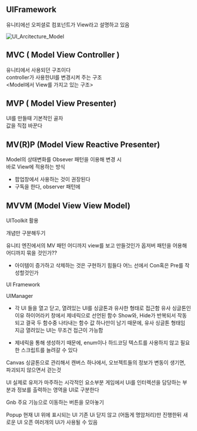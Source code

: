 ## UIFramework

유니티에선 오피셜로 컴포넌트가 View라고 설명하고 있음

![UI_Arcitecture_Model](https://github.com/user-attachments/assets/a5d8a1c2-2e36-47a8-9b93-2d779fcd8d4a)


## MVC ( Model View Controller )
유니티에서 사용되던 구조이다  
controller가 사용한UI를 변경시켜 주는 구조  
<Model에서 View를 가지고 있는 구조>  

## MVP ( Model View Presenter)
UI를 만들때 기본적인 골자  
값을 직접 바꾼다  

## MV(R)P (Model View Reactive Presenter)
Model의 상태변화를 Obsever 패턴을 이용해 변경 시  
바로 View에 적용하는 방식  
- 팝업창에서 사용하는 것이 권장된다  
- 구독을 한다, observer 패턴에 

## MVVM (Model View View Model)
UIToolkit 활용 


개념만 구분해두기

유니티 엔진에서의 MV 패턴
어디까지 view를 보고 만들것인가
옵저버 패턴을 어용해 어디까지 묶을 것인가?? <MVRP>
- 아이템이 증가하고 삭제하는 것은 구현하기 힘들다
어느 선에서 Con혹은 Pre를 작성할것인가

UI Framework

UIManager
- 각 UI 들을 열고 닫고, 열려있는 UI를 싱글톤과 유사한 형태로 접근함
  유사 싱글톤인 이유
  하이어라키 창에서 제네릭으로 선언된 함수
  Show와, Hide가 반복되서 작동되고 결국 두 함수중 나타내는
  함수 값 하나만이 남기 때문에, 유사 싱글톤 형태임
  지금 열려있는 UI는 무조건 접근이 가능함

- 제네릭을 통해 생성하기 때문에, enum이나 하드코딩 텍스트를 사용하지
  않고 필요한 스크립트를 늘려갈 수 있다

Canvas
 싱글톤으로 관리해서 캔버스 하나에서,
 오브젝트들의 정보가 변동이 생기면, 파괴되지 않으면서 걷는것

UI
 실제로 유저가 마주하는 시각적인 요소부분
 게임에서 Ui를 인터렉션을 담당하는 부분과 정보를 출력하는 영역을
 UI로 구분한다

Gnb <Global Navigation Bar>
 주요 기능으로 이동하는 버튼을 모아놓기

Popup
 현재 UI 위에 표시되는 UI
 기존 Ui 닫지 않고 (어둡게 명암처리)만 진행한뒤 새로운 UI 오픈
 여러개의 Ui가 사용될 수 있음

